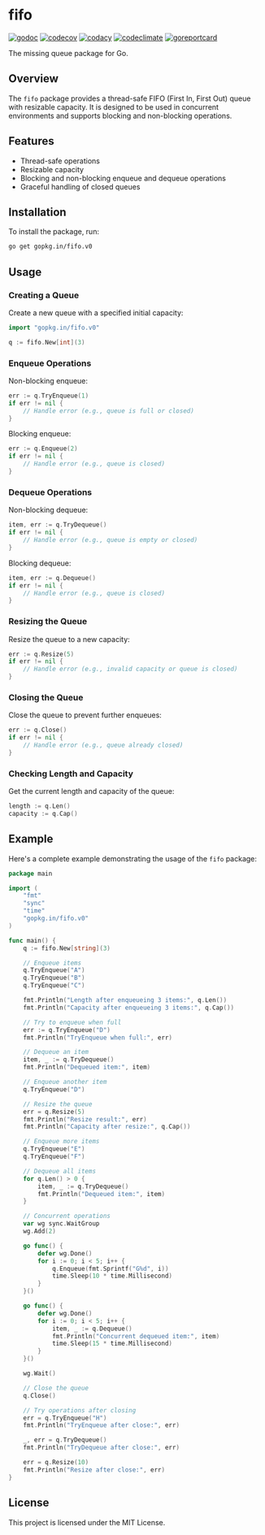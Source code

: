 # fifo

[![godoc](https://pkg.go.dev/badge/gopkg.in/fifo.v0.svg)](https://pkg.go.dev/gopkg.in/fifo.v0)
[![codecov](https://codecov.io/gh/go-fifo/fifo/graph/badge.svg?token=463HXD6XJY)](https://codecov.io/gh/go-fifo/fifo)
[![codacy](https://app.codacy.com/project/badge/Grade/8cda947ddc8443dfa59effbf8b337dd1)](https://app.codacy.com/gh/go-fifo/fifo/dashboard?utm_source=gh&utm_medium=referral&utm_content=&utm_campaign=Badge_grade)
[![codeclimate](https://api.codeclimate.com/v1/badges/b71ad41ce072787fb1fe/maintainability)](https://codeclimate.com/github/go-fifo/fifo/maintainability)
[![goreportcard](https://goreportcard.com/badge/gopkg.in/fifo.v0)](https://goreportcard.com/report/gopkg.in/fifo.v0)

The missing queue package for Go.

## Overview

The `fifo` package provides a thread-safe FIFO (First In, First Out) queue with resizable capacity. It is designed to be used in concurrent environments and supports blocking and non-blocking operations.

## Features

- Thread-safe operations
- Resizable capacity
- Blocking and non-blocking enqueue and dequeue operations
- Graceful handling of closed queues

## Installation

To install the package, run:

```bash
go get gopkg.in/fifo.v0
```

## Usage

### Creating a Queue

Create a new queue with a specified initial capacity:

```go
import "gopkg.in/fifo.v0"

q := fifo.New[int](3)
```

### Enqueue Operations

Non-blocking enqueue:

```go
err := q.TryEnqueue(1)
if err != nil {
    // Handle error (e.g., queue is full or closed)
}
```

Blocking enqueue:

```go
err := q.Enqueue(2)
if err != nil {
    // Handle error (e.g., queue is closed)
}
```

### Dequeue Operations

Non-blocking dequeue:

```go
item, err := q.TryDequeue()
if err != nil {
    // Handle error (e.g., queue is empty or closed)
}
```

Blocking dequeue:

```go
item, err := q.Dequeue()
if err != nil {
    // Handle error (e.g., queue is closed)
}
```

### Resizing the Queue

Resize the queue to a new capacity:

```go
err := q.Resize(5)
if err != nil {
    // Handle error (e.g., invalid capacity or queue is closed)
}
```

### Closing the Queue

Close the queue to prevent further enqueues:

```go
err := q.Close()
if err != nil {
    // Handle error (e.g., queue already closed)
}
```

### Checking Length and Capacity

Get the current length and capacity of the queue:

```go
length := q.Len()
capacity := q.Cap()
```

## Example

Here's a complete example demonstrating the usage of the `fifo` package:

```go
package main

import (
    "fmt"
    "sync"
    "time"
    "gopkg.in/fifo.v0"
)

func main() {
    q := fifo.New[string](3)

    // Enqueue items
    q.TryEnqueue("A")
    q.TryEnqueue("B")
    q.TryEnqueue("C")

    fmt.Println("Length after enqueueing 3 items:", q.Len())
    fmt.Println("Capacity after enqueueing 3 items:", q.Cap())

    // Try to enqueue when full
    err := q.TryEnqueue("D")
    fmt.Println("TryEnqueue when full:", err)

    // Dequeue an item
    item, _ := q.TryDequeue()
    fmt.Println("Dequeued item:", item)

    // Enqueue another item
    q.TryEnqueue("D")

    // Resize the queue
    err = q.Resize(5)
    fmt.Println("Resize result:", err)
    fmt.Println("Capacity after resize:", q.Cap())

    // Enqueue more items
    q.TryEnqueue("E")
    q.TryEnqueue("F")

    // Dequeue all items
    for q.Len() > 0 {
        item, _ := q.TryDequeue()
        fmt.Println("Dequeued item:", item)
    }

    // Concurrent operations
    var wg sync.WaitGroup
    wg.Add(2)

    go func() {
        defer wg.Done()
        for i := 0; i < 5; i++ {
            q.Enqueue(fmt.Sprintf("G%d", i))
            time.Sleep(10 * time.Millisecond)
        }
    }()

    go func() {
        defer wg.Done()
        for i := 0; i < 5; i++ {
            item, _ := q.Dequeue()
            fmt.Println("Concurrent dequeued item:", item)
            time.Sleep(15 * time.Millisecond)
        }
    }()

    wg.Wait()

    // Close the queue
    q.Close()

    // Try operations after closing
    err = q.TryEnqueue("H")
    fmt.Println("TryEnqueue after close:", err)

    _, err = q.TryDequeue()
    fmt.Println("TryDequeue after close:", err)

    err = q.Resize(10)
    fmt.Println("Resize after close:", err)
}
```

## License

This project is licensed under the MIT License.
